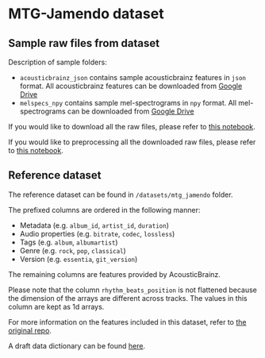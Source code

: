 # MTG-Jamendo dataset

## Sample raw files from dataset

Description of sample folders:
 - `acousticbrainz_json` contains sample acousticbrainz features in `json` format. All acousticbrainz features can be downloaded from [Google Drive](https://drive.google.com/drive/folders/1yxwbgq4LXrTfNImyr3cM7nK5AprjR6Hf?usp=sharing)
 - `melspecs_npy` contains sample mel-spectrograms in `npy` format. All mel-spectrograms can be downloaded from [Google Drive](https://drive.google.com/drive/folders/12GxtZGke_7-M0piXF_NMvxNZnvi6qMnR?usp=sharing)


If you would like to download all the raw files, please refer to [this notebook](https://github.com/RERobbins/mids_w207_music_genre/blob/main/member_workspaces/lawrence/download.ipynb).

If you would like to preprocessing all the downloaded raw files, please refer to [this notebook](https://github.com/RERobbins/mids_w207_music_genre/blob/main/member_workspaces/lawrence/preprocess.ipynb).

## Reference dataset

The reference dataset can be found in `/datasets/mtg_jamendo` folder.

The prefixed columns are ordered in the following manner:
 - Metadata (e.g. `album_id`, `artist_id`, `duration`)
 - Audio properties (e.g. `bitrate`, `codec`, `lossless`)
 - Tags (e.g. `album`, `albumartist`)
 - Genre (e.g. `rock`, `pop`, `classical`)
 - Version (e.g. `essentia`, `git_version`)

The remaining columns are features provided by AcousticBrainz. 

Please note that the column `rhythm_beats_position` is not flattened because the dimension of the arrays are different across tracks. The values in this column are kept as 1d arrays.

For more information on the features included in this dataset, refer to [the original repo](https://github.com/MTG/mtg-jamendo-dataset#readme).

A draft data dictionary can be found [here](https://docs.google.com/spreadsheets/d/1lTTJoC7Jg2_InKtu1POj-2y0YOgznqRFhMIIk5iYJ4A/edit#gid=0&range=A1).